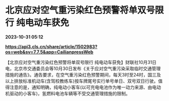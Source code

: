# 北京应对空气重污染红色预警将单双号限行 纯电动车获免

**2023-10-31 05:12**

**https://api3.cls.cn/share/article/1502983?os=web&sv=7.7.5&app=CailianpressWeb**

【北京应对空气重污染红色预警将单双号限行 纯电动车获免】财联社10月31日电，北京市交通委员会等10月30日发布《关于应对空气重污染采取临时交通管理措施的通告》。通告要求，在空气重污染红色预警期间，每天3时至24时，国三及以上排放标准机动车(含驾校教练车)按车牌尾号实行单号单日、双号双日行驶。值得注意的是，通知明确，纯电动小客车(以可充电电池作为唯一动力来源、由电动机驱动的小客车)，氢燃料电池车辆等不受交通管理措施的限制。